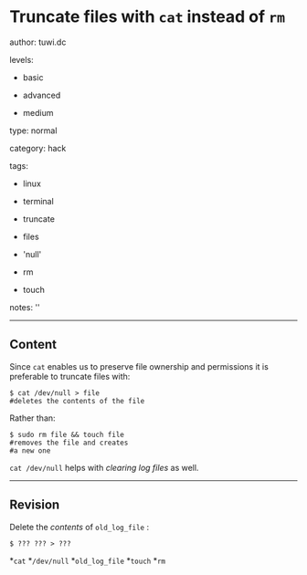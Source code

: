 # Truncate files with `cat` instead of `rm`
author: tuwi.dc

levels:

  - basic

  - advanced

  - medium

type: normal

category: hack

tags:

  - linux

  - terminal

  - truncate

  - files

  - 'null'

  - rm

  - touch

notes: ''

---
## Content

Since `cat` enables us to preserve file ownership and permissions it is preferable to truncate files with:
```
$ cat /dev/null > file
#deletes the contents of the file
```

Rather than:

```
$ sudo rm file && touch file
#removes the file and creates
#a new one
```
`cat /dev/null` helps with *clearing log files* as well.

---
## Revision

Delete the *contents* of `old_log_file` :
```
$ ??? ??? > ???
```
*`cat`
*`/dev/null`
*`old_log_file`
*`touch`
*`rm`